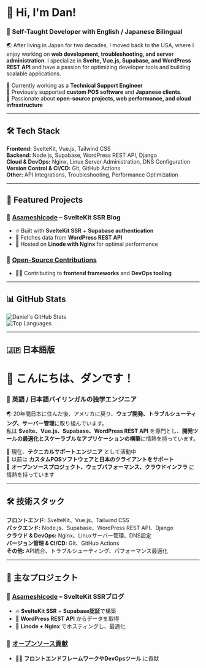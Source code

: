 # 👋 Hi, I'm Dan!  
### 🚀 Self-Taught Developer with English / Japanese Bilingual  

🌏 After living in Japan for two decades, I moved back to the USA, where I enjoy working on **web development, troubleshooting, and server administration**. I specialize in **Svelte, Vue.js, Supabase, and WordPress REST API** and have a passion for optimizing developer tools and building scalable applications.  

🔹 Currently working as a **Technical Support Engineer**  
🔹 Previously supported **custom POS software** and **Japanese clients**.  
🔹 Passionate about **open-source projects, web performance, and cloud infrastructure**  

---

## 🛠️ Tech Stack  
**Frontend:** SvelteKit, Vue.js, Tailwind CSS  
**Backend:** Node.js, Supabase, WordPress REST API, Django  
**Cloud & DevOps:** Nginx, Linux Server Administration, DNS Configuration  
**Version Control & CI/CD:** Git, GitHub Actions  
**Other:** API Integrations, Troubleshooting, Performance Optimization  

---

## 📌 Featured Projects  
### 🔹 [Asameshicode](https://asameshicode.com) – **SvelteKit SSR Blog**  
- 🔥 Built with **SvelteKit SSR** + **Supabase authentication**  
- 📡 Fetches data from **WordPress REST API**  
- 🚀 Hosted on **Linode with Nginx** for optimal performance  

### 🔹 [Open-Source Contributions](https://github.com/DanNakatoshi)  
- 👨‍💻 Contributing to **frontend frameworks** and **DevOps tooling**  

---

## 📊 GitHub Stats  
![Daniel's GitHub Stats](https://github-readme-stats.vercel.app/api?username=DanNakatoshi&show_icons=true&theme=radical)  
![Top Languages](https://github-readme-stats.vercel.app/api/top-langs/?username=DanNakatoshi&layout=compact&theme=radical)  

---

## 🇯🇵 日本語版  

# 👋 こんにちは、ダンです！  
### 🚀 英語 / 日本語バイリンガルの独学エンジニア  

🌏 20年間日本に住んだ後、アメリカに戻り、**ウェブ開発、トラブルシューティング、サーバー管理**に取り組んでいます。  
私は **Svelte、Vue.js、Supabase、WordPress REST API** を専門とし、**開発ツールの最適化とスケーラブルなアプリケーションの構築**に情熱を持っています。  

🔹 現在、**テクニカルサポートエンジニア** として活動中  
🔹 以前は **カスタムPOSソフトウェアと日本のクライアントをサポート**  
🔹 **オープンソースプロジェクト、ウェブパフォーマンス、クラウドインフラ** に情熱を持っています  

---

## 🛠️ 技術スタック  
**フロントエンド:** SvelteKit、Vue.js、Tailwind CSS  
**バックエンド:** Node.js、Supabase、WordPress REST API、Django  
**クラウド & DevOps:** Nginx、Linuxサーバー管理、DNS設定  
**バージョン管理 & CI/CD:** Git、GitHub Actions  
**その他:** API統合、トラブルシューティング、パフォーマンス最適化  

---

## 📌 主なプロジェクト  
### 🔹 [Asameshicode](https://asameshicode.com) – **SvelteKit SSRブログ**  
- 🔥 **SvelteKit SSR** + **Supabase認証**で構築  
- 📡 **WordPress REST API** からデータを取得  
- 🚀 **Linode + Nginx** でホスティングし、最適化  

### 🔹 [オープンソース貢献](https://github.com/DanNakatoshi)  
- 👨‍💻 **フロントエンドフレームワークやDevOpsツール** に貢献  

